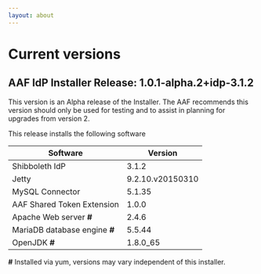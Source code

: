 ```yaml
---
layout: about
---
```


# Current versions

## AAF IdP Installer Release: **1.0.1-alpha.2+idp-3.1.2**

This version is an Alpha release of the Installer. The AAF recommends this version should only be used for testing
and to assist in planning for upgrades from version 2.

This release installs the following software

| Software | Version |
| -------- | ------- |
| Shibboleth IdP | 3.1.2 |
| Jetty | 9.2.10.v20150310 |
| MySQL Connector | 5.1.35 |
| AAF Shared Token Extension | 1.0.0 |
| Apache Web server **#** | 2.4.6 |
| MariaDB database engine **#** | 5.5.44 |
| OpenJDK **#** | 1.8.0_65 |

 **#** Installed via yum, versions may vary independent of this installer.

